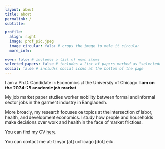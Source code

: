 ```yaml
---
layout: about
title: about
permalink: /
subtitle: 

profile:
  align: right
  image: prof_pic.jpeg
  image_circular: false # crops the image to make it circular
  more_info: 

news: false # includes a list of news items
selected_papers: false # includes a list of papers marked as "selected={true}"
social: false # includes social icons at the bottom of the page
---
```




I am a Ph.D. Candidate in Economics at the University of Chicago. **I am on the 2024-25 academic job market.**

My job market paper studies worker mobility between formal and informal sector jobs in the garment industry in Bangladesh.

More broadly, my research focuses on topics at the intersection of labor, health, and development economics. I study how people and households make decisions over work and health in the face of market frictions. 

You can find my CV [here](https://www.tanyarajan.com/assets/pdf/Rajan_CV_latest.pdf).

You can contact me at: tanyar [at] uchicago [dot] edu.



